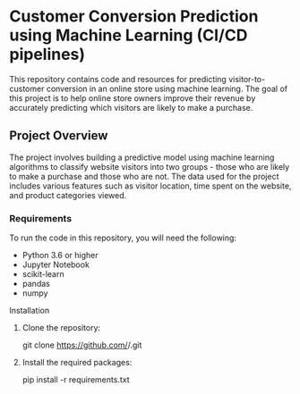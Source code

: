 # Customer Conversion Prediction using Machine Learning (CI/CD pipelines)

This repository contains code and resources for predicting visitor-to-customer conversion in an online store using machine learning. The goal of this project is to help online store owners improve their revenue by accurately predicting which visitors are likely to make a purchase.

## Project Overview
The project involves building a predictive model using machine learning algorithms to classify website visitors into two groups - those who are likely to make a purchase and those who are not. The data used for the project includes various features such as visitor location, time spent on the website, and product categories viewed.

### Requirements

To run the code in this repository, you will need the following:

- Python 3.6 or higher
- Jupyter Notebook
- scikit-learn
- pandas
- numpy


Installation
1. Clone the repository:

    git clone https://github.com/<username>/<repository>.git

2. Install the required packages:

    pip install -r requirements.txt

